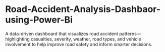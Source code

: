 # Road-Accident-Analysis-Dashbaor-using-Power-Bi
A data-driven dashboard that visualizes road accident patterns—highlighting casualties, severity, weather, road types, and vehicle involvement to help improve road safety and inform smarter decisions.          
